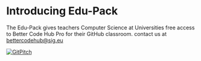 # Introducing Edu-Pack
The Edu-Pack gives teachers Computer Science at Universities free access to Better Code Hub Pro for their GitHub classroom. contact us at bettercodehub@sig.eu

[![GitPitch](https://gitpitch.com/assets/badge.svg)](https://gitpitch.com/bettercodehubtraining/edu-pack/master?grs=github&t=white)
